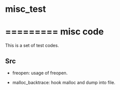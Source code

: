 # misc_test

=========
misc code
=========

This is a set of test codes.

Src
---
* freopen:
  usage of freopen.

* malloc_backtrace:
  hook malloc and dump into file.
